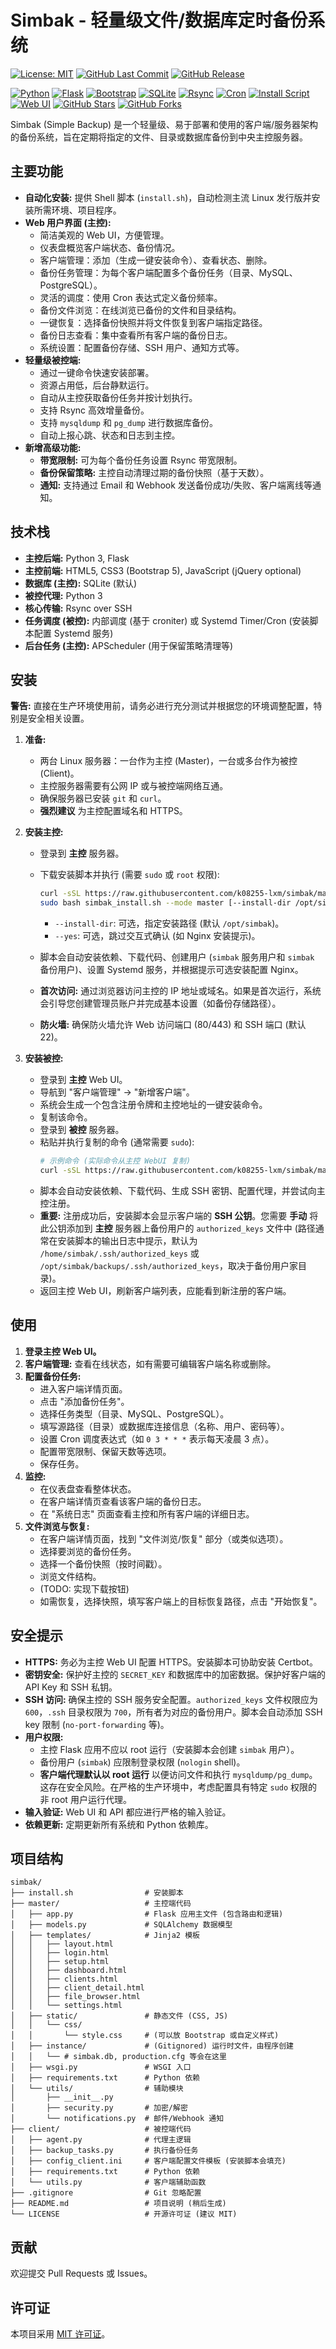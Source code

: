 # Simbak - 轻量级文件/数据库定时备份系统

[![License: MIT](https://img.shields.io/badge/License-MIT-yellow.svg)](https://opensource.org/licenses/MIT)
[![GitHub Last Commit](https://img.shields.io/github/last-commit/k08255-lxm/simbak)](https://github.com/k08255-lxm/simbak/commits/main)
[![GitHub Release](https://img.shields.io/github/v/release/k08255-lxm/simbak)](https://github.com/k08255-lxm/simbak/releases)

[![Python](https://img.shields.io/badge/Python-3.x-blue.svg)](https://www.python.org/)
[![Flask](https://img.shields.io/badge/Flask-%23000.svg?style=for-the-badge&logo=flask&logoColor=white)](https://flask.palletsprojects.com/)
[![Bootstrap](https://img.shields.io/badge/Bootstrap-5.x-blueviolet.svg)](https://getbootstrap.com/)
[![SQLite](https://img.shields.io/badge/SQLite-%2307405e.svg?style=for-the-badge&logo=sqlite&logoColor=white)](https://www.sqlite.org/)
[![Rsync](https://img.shields.io/badge/Rsync-lightgrey)](https://rsync.samba.org/)
[![Cron](https://img.shields.io/badge/Cron-yellow)](https://en.wikipedia.org/wiki/Cron)
[![Install Script](https://img.shields.io/badge/Install-Automated-brightgreen.svg)](https://github.com/k08255-lxm/simbak/blob/main/install.sh)
[![Web UI](https://img.shields.io/badge/UI-Web-blue.svg)](https://github.com/k08255-lxm/simbak)
[![GitHub Stars](https://img.shields.io/github/stars/k08255-lxm/simbak)](https://github.com/k08255-lxm/simbak/stargazers)
[![GitHub Forks](https://img.shields.io/github/forks/k08255-lxm/simbak)](https://github.com/k08255-lxm/simbak/network/members)


Simbak (Simple Backup) 是一个轻量级、易于部署和使用的客户端/服务器架构的备份系统，旨在定期将指定的文件、目录或数据库备份到中央主控服务器。

## 主要功能

*   **自动化安装:** 提供 Shell 脚本 (`install.sh`)，自动检测主流 Linux 发行版并安装所需环境、项目程序。
*   **Web 用户界面 (主控):**
    *   简洁美观的 Web UI，方便管理。
    *   仪表盘概览客户端状态、备份情况。
    *   客户端管理：添加（生成一键安装命令）、查看状态、删除。
    *   备份任务管理：为每个客户端配置多个备份任务（目录、MySQL、PostgreSQL）。
    *   灵活的调度：使用 Cron 表达式定义备份频率。
    *   备份文件浏览：在线浏览已备份的文件和目录结构。
    *   一键恢复：选择备份快照并将文件恢复到客户端指定路径。
    *   备份日志查看：集中查看所有客户端的备份日志。
    *   系统设置：配置备份存储、SSH 用户、通知方式等。
*   **轻量级被控端:**
    *   通过一键命令快速安装部署。
    *   资源占用低，后台静默运行。
    *   自动从主控获取备份任务并按计划执行。
    *   支持 Rsync 高效增量备份。
    *   支持 `mysqldump` 和 `pg_dump` 进行数据库备份。
    *   自动上报心跳、状态和日志到主控。
*   **新增高级功能:**
    *   **带宽限制:** 可为每个备份任务设置 Rsync 带宽限制。
    *   **备份保留策略:** 主控自动清理过期的备份快照（基于天数）。
    *   **通知:** 支持通过 Email 和 Webhook 发送备份成功/失败、客户端离线等通知。

## 技术栈

*   **主控后端:** Python 3, Flask
*   **主控前端:** HTML5, CSS3 (Bootstrap 5), JavaScript (jQuery optional)
*   **数据库 (主控):** SQLite (默认)
*   **被控代理:** Python 3
*   **核心传输:** Rsync over SSH
*   **任务调度 (被控):** 内部调度 (基于 croniter) 或 Systemd Timer/Cron (安装脚本配置 Systemd 服务)
*   **后台任务 (主控):** APScheduler (用于保留策略清理等)

## 安装

**警告:** 直接在生产环境使用前，请务必进行充分测试并根据您的环境调整配置，特别是安全相关设置。

1.  **准备:**
    *   两台 Linux 服务器：一台作为主控 (Master)，一台或多台作为被控 (Client)。
    *   主控服务器需要有公网 IP 或与被控端网络互通。
    *   确保服务器已安装 `git` 和 `curl`。
    *   **强烈建议** 为主控配置域名和 HTTPS。

2.  **安装主控:**
    *   登录到 **主控** 服务器。
    *   下载安装脚本并执行 (需要 `sudo` 或 `root` 权限):
        ```bash
        curl -sSL https://raw.githubusercontent.com/k08255-lxm/simbak/main/install.sh -o simbak_install.sh
        sudo bash simbak_install.sh --mode master [--install-dir /opt/simbak] [--yes]
        ```
        
        *   `--install-dir`: 可选，指定安装路径 (默认 `/opt/simbak`)。
        *   `--yes`: 可选，跳过交互式确认 (如 Nginx 安装提示)。
    *   脚本会自动安装依赖、下载代码、创建用户 (`simbak` 服务用户和 `simbak` 备份用户)、设置 Systemd 服务，并根据提示可选安装配置 Nginx。
    *   **首次访问:** 通过浏览器访问主控的 IP 地址或域名。如果是首次运行，系统会引导您创建管理员账户并完成基本设置（如备份存储路径）。
    *   **防火墙:** 确保防火墙允许 Web 访问端口 (80/443) 和 SSH 端口 (默认 22)。

3.  **安装被控:**
    
    *   登录到 **主控** Web UI。
    *   导航到 "客户端管理" -> "新增客户端"。
    *   系统会生成一个包含注册令牌和主控地址的一键安装命令。
    *   复制该命令。
    *   登录到 **被控** 服务器。
    *   粘贴并执行复制的命令 (通常需要 `sudo`):
        ```bash
        # 示例命令 (实际命令从主控 WebUI 复制)
        curl -sSL https://raw.githubusercontent.com/k08255-lxm/simbak/main/install.sh | sudo bash -s -- --mode client --master-url https://your-master.com --token YOUR_REGISTRATION_TOKEN [--ssh-user simbak]
        ```
    *   脚本会自动安装依赖、下载代码、生成 SSH 密钥、配置代理，并尝试向主控注册。
    *   **重要:** 注册成功后，安装脚本会显示客户端的 **SSH 公钥**。您需要 **手动** 将此公钥添加到 **主控** 服务器上备份用户的 `authorized_keys` 文件中 (路径通常在安装脚本的输出日志中提示，默认为 `/home/simbak/.ssh/authorized_keys` 或 `/opt/simbak/backups/.ssh/authorized_keys`，取决于备份用户家目录)。
    *   返回主控 Web UI，刷新客户端列表，应能看到新注册的客户端。

## 使用

1.  **登录主控 Web UI。**
2.  **客户端管理:** 查看在线状态，如有需要可编辑客户端名称或删除。
3.  **配置备份任务:**
    *   进入客户端详情页面。
    *   点击 "添加备份任务"。
    *   选择任务类型（目录、MySQL、PostgreSQL）。
    *   填写源路径（目录）或数据库连接信息（名称、用户、密码等）。
    *   设置 Cron 调度表达式（如 `0 3 * * *` 表示每天凌晨 3 点）。
    *   配置带宽限制、保留天数等选项。
    *   保存任务。
4.  **监控:**
    *   在仪表盘查看整体状态。
    *   在客户端详情页查看该客户端的备份日志。
    *   在 "系统日志" 页面查看主控和所有客户端的详细日志。
5.  **文件浏览与恢复:**
    *   在客户端详情页面，找到 "文件浏览/恢复" 部分（或类似选项）。
    *   选择要浏览的备份任务。
    *   选择一个备份快照（按时间戳）。
    *   浏览文件结构。
    *   (TODO: 实现下载按钮)
    *   如需恢复，选择快照，填写客户端上的目标恢复路径，点击 "开始恢复"。

## 安全提示

*   **HTTPS:** 务必为主控 Web UI 配置 HTTPS。安装脚本可协助安装 Certbot。
*   **密钥安全:** 保护好主控的 `SECRET_KEY` 和数据库中的加密数据。保护好客户端的 API Key 和 SSH 私钥。
*   **SSH 访问:** 确保主控的 SSH 服务安全配置。`authorized_keys` 文件权限应为 `600`，`.ssh` 目录权限为 `700`，所有者为对应的备份用户。脚本会自动添加 SSH key 限制 (`no-port-forwarding` 等)。
*   **用户权限:**
    *   主控 Flask 应用不应以 root 运行（安装脚本会创建 `simbak` 用户）。
    *   备份用户 (`simbak`) 应限制登录权限 (`nologin` shell)。
    *   **客户端代理默认以 root 运行** 以便访问文件和执行 `mysqldump/pg_dump`。这存在安全风险。在严格的生产环境中，考虑配置具有特定 `sudo` 权限的非 root 用户运行代理。
*   **输入验证:** Web UI 和 API 都应进行严格的输入验证。
*   **依赖更新:** 定期更新所有系统和 Python 依赖库。

## 项目结构
```
simbak/
├── install.sh                # 安装脚本
├── master/                   # 主控端代码
│   ├── app.py                # Flask 应用主文件 (包含路由和逻辑)
│   ├── models.py             # SQLAlchemy 数据模型
│   ├── templates/            # Jinja2 模板
│   │   ├── layout.html
│   │   ├── login.html
│   │   ├── setup.html
│   │   ├── dashboard.html
│   │   ├── clients.html
│   │   ├── client_detail.html
│   │   ├── file_browser.html
│   │   └── settings.html
│   ├── static/               # 静态文件 (CSS, JS)
│   │   └── css/
│   │       └── style.css     # (可以放 Bootstrap 或自定义样式)
│   ├── instance/             # (Gitignored) 运行时文件，由程序创建
│   │   └── # simbak.db, production.cfg 等会在这里
│   ├── wsgi.py               # WSGI 入口
│   ├── requirements.txt      # Python 依赖
│   └── utils/                # 辅助模块
│       ├── __init__.py
│       ├── security.py       # 加密/解密
│       └── notifications.py  # 邮件/Webhook 通知
├── client/                   # 被控端代码
│   ├── agent.py              # 代理主逻辑
│   ├── backup_tasks.py       # 执行备份任务
│   ├── config_client.ini     # 客户端配置文件模板 (安装脚本会填充)
│   ├── requirements.txt      # Python 依赖
│   └── utils.py              # 客户端辅助函数
├── .gitignore                # Git 忽略配置
├── README.md                 # 项目说明 (稍后生成)
└── LICENSE                   # 开源许可证 (建议 MIT)
```

## 贡献

欢迎提交 Pull Requests 或 Issues。

## 许可证

本项目采用 [MIT 许可证](LICENSE)。

